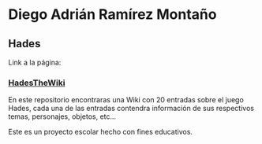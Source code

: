 # Diego Adrián Ramírez Montaño
## Hades

Link a la página:
### [HadesTheWiki]()

En este repositorio encontraras una Wiki con 20 entradas sobre el juego Hades, cada una de las entradas contendra información de sus respectivos temas, personajes, objetos, etc...

Este es un proyecto escolar hecho con fines educativos.
